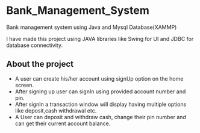 # Bank_Management_System

Bank management system using Java and Mysql Database(XAMMP)

I have made this project using JAVA libraries like Swing for UI and JDBC for database connectivity.

## About the project
- A user can create his/her account using signUp option on the home screen.</br>
- After signing up user can signIn using provided account number and pin.</br>
- After signIn a transaction window will display having multiple options like deposit,cash withdrawal etc.</br>
- A User can deposit and withdraw cash, change their pin number and can get their current account balance.
